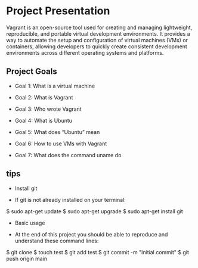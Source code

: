 # Project Presentation

Vagrant is an open-source tool used for creating and managing lightweight, reproducible, and portable virtual development environments. It provides a way to automate the setup and configuration of virtual machines (VMs) or containers, allowing developers to quickly create consistent development environments across different operating systems and platforms.

## Project Goals

- Goal 1: What is a virtual machine

- Goal 2: What is Vagrant

- Goal 3: Who wrote Vagrant

- Goal 4: What is Ubuntu

- Goal 5: What does “Ubuntu” mean

- Goal 6: How to use VMs with Vagrant

- Goal 7: What does the command uname do

## tips

- Install git

* If git is not already installed on your terminal:

$ sudo apt-get update
$ sudo apt-get upgrade
$ sudo apt-get install git

- Basic usage

* At the end of this project you should be able to reproduce and understand these command lines:

$ git clone <repo>
$ touch test
$ git add test
$ git commit -m "Initial commit"
$ git push origin main

